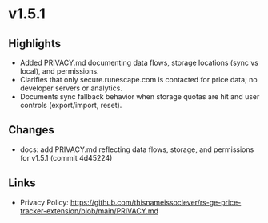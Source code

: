 # v1.5.1

## Highlights
- Added PRIVACY.md documenting data flows, storage locations (sync vs local), and permissions.
- Clarifies that only secure.runescape.com is contacted for price data; no developer servers or analytics.
- Documents sync fallback behavior when storage quotas are hit and user controls (export/import, reset).

## Changes
- docs: add PRIVACY.md reflecting data flows, storage, and permissions for v1.5.1 (commit 4d45224)

## Links
- Privacy Policy: https://github.com/thisnameissoclever/rs-ge-price-tracker-extension/blob/main/PRIVACY.md
